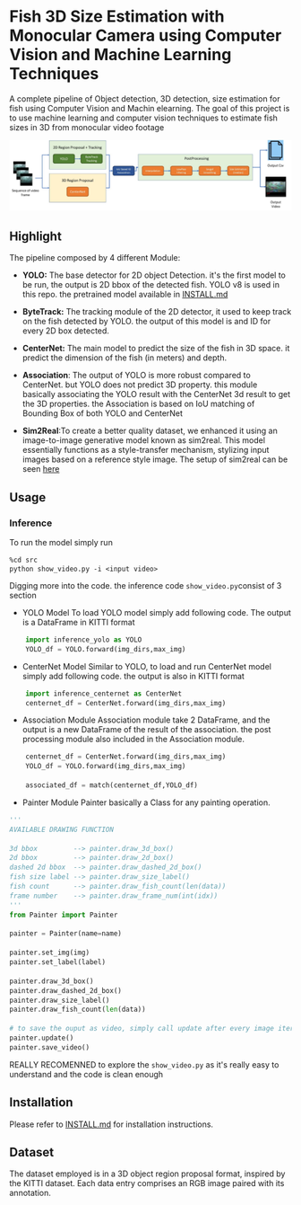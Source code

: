 

# **Fish 3D Size Estimation with Monocular Camera using Computer Vision and Machine Learning Techniques**

A complete pipeline of Object detection, 3D detection, size estimation for fish using Computer Vision and Machin elearning. The goal of this project is to use machine learning and computer vision techniques to estimate fish sizes in 3D from monocular video footage

![Pipeline](https://github.com/alfinnurhalim/centernet_3d_fish/blob/master/readme/Pipeline.png)

## Highlight

The pipeline composed by 4 different Module:
- **YOLO:** The base detector for 2D object Detection. it's the first model to be run, the output is 2D bbox of the detected fish. YOLO v8 is used in this repo. the pretrained model available in [INSTALL.md](readme/INSTALL.md) 

- **ByteTrack:** The tracking module of the 2D detector, it used to keep track on the fish detected by YOLO. the output of this model is and ID for every 2D box detected.

- **CenterNet:** The main model to predict the size of the fish in 3D space. it predict the dimension of the fish (in meters) and depth. 
- **Association**: The output of YOLO is more robust compared to CenterNet. but YOLO does not predict 3D property. this module basically associating the YOLO result with the CenterNet 3d result to get the 3D properties. the Association is based on IoU matching of Bounding Box of both YOLO and CenterNet

- **Sim2Real**:To create a better quality dataset, we enhanced it using an image-to-image generative model known as sim2real. This model essentially functions as a style-transfer mechanism, stylizing input images based on a reference style image. The setup of sim2real can be seen [here](https://github.com/neuralxmasaki/sim_to_real)

## Usage
### Inference
To run the model simply run
```shell
%cd src
python show_video.py -i <input video>
```
Digging more into the code. the inference code `show_video.py`consist of 3 section

-  YOLO Model
 To load YOLO model simply add following code. The output is a DataFrame in KITTI format

```python
    import inference_yolo as YOLO
    YOLO_df = YOLO.forward(img_dirs,max_img)
```
-  CenterNet Model
 Similar to YOLO, to load and run CenterNet model simply add following code. the output is also in KITTI format

```python
    import inference_centernet as CenterNet
    centernet_df = CenterNet.forward(img_dirs,max_img)
```
-  Association Module
Association module take 2 DataFrame, and the output is a new DataFrame of the result of the association. the post processing module also included in the Association module.

```python
    centernet_df = CenterNet.forward(img_dirs,max_img)
    YOLO_df = YOLO.forward(img_dirs,max_img)
	
    associated_df = match(centernet_df,YOLO_df)
```
-  Painter Module
Painter basically a Class for any painting operation. 

```python
'''
AVAILABLE DRAWING FUNCTION

3d bbox			--> painter.draw_3d_box()
2d bbox			--> painter.draw_2d_box()
dashed 2d bbox	--> painter.draw_dashed_2d_box()
fish size label --> painter.draw_size_label()
fish count 		--> painter.draw_fish_count(len(data))
frame number	--> painter.draw_frame_num(int(idx))
'''
from Painter import Painter

painter = Painter(name=name)

painter.set_img(img)
painter.set_label(label)

painter.draw_3d_box()
painter.draw_dashed_2d_box()
painter.draw_size_label()
painter.draw_fish_count(len(data))

# to save the ouput as video, simply call update after every image iteration. then save at the end 
painter.update()
painter.save_video()
```
	

REALLY RECOMENNED to explore the `show_video.py` as it's really easy to understand and the code is clean enough
## Installation

Please refer to [INSTALL.md](readme/INSTALL.md) for installation instructions.

## Dataset
The dataset employed is in a 3D object region proposal format, inspired by the KITTI dataset. Each data entry comprises an RGB image paired with its annotation.
